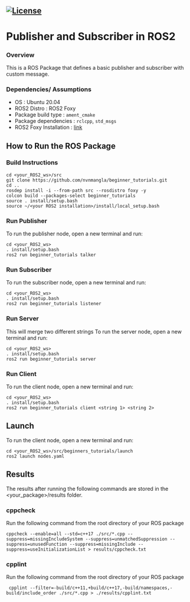 [![License](https://img.shields.io/badge/License-Apache%202.0-blue.svg)](https://opensource.org/licenses/Apache-2.0)
---
# Publisher and Subscriber in ROS2

### Overview

This is a ROS Package that defines a basic publisher and subscriber with custom message.

### Dependencies/ Assumptions
- OS : Ubuntu 20.04 
- ROS2 Distro : ROS2 Foxy
- Package build type : ```ament_cmake ```
- Package dependencies : ```rclcpp```, ```std_msgs``` 
- ROS2 Foxy Installation : [link](https://automaticaddison.com/how-to-install-ros-2-foxy-fitzroy-on-ubuntu-linux/)

## How to Run the ROS Package
### Build Instructions
```
cd <your_ROS2_ws>/src
git clone https://github.com/nvnmangla/beginner_tutorials.git
cd ..   
rosdep install -i --from-path src --rosdistro foxy -y
colcon build --packages-select beginner_tutorials
source . install/setup.bash
source ~/<your ROS2 installation>/install/local_setup.bash
```

### Run Publisher
To run the publisher node, open a new terminal and run:
```
cd <your_ROS2_ws>
. install/setup.bash
ros2 run beginner_tutorials talker
```
### Run Subscriber
To run the subscriber node, open a new terminal and run:
```
cd <your_ROS2_ws>
. install/setup.bash
ros2 run beginner_tutorials listener
```

### Run Server
This will merge two different strings
To run the server node, open a new terminal and run:
```
cd <your_ROS2_ws>
. install/setup.bash
ros2 run beginner_tutorials server
```

### Run Client
To run the client node, open a new terminal and run:
```
cd <your_ROS2_ws>
. install/setup.bash
ros2 run beginner_tutorials client <string 1> <string 2>
```
## Launch
To run the client node, open a new terminal and run:
```
cd <your_ROS2_ws>/src/beginners_tutorials/launch
ros2 launch nodes.yaml
```

## Results
The results after running the following commands are stored in the <your_package>/results folder.

### cppcheck
Run the following command from the root directory of your ROS package
```
cppcheck --enable=all --std=c++17 ./src/*.cpp --suppress=missingIncludeSystem --suppress=unmatchedSuppression --suppress=unusedFunction --suppress=missingInclude --suppress=useInitializationList > results/cppcheck.txt
```
### cpplint
Run the following command from the root directory of your ROS package
```
 cpplint --filter=-build/c++11,+build/c++17,-build/namespaces,-build/include_order ./src/*.cpp > ./results/cpplint.txt
```
